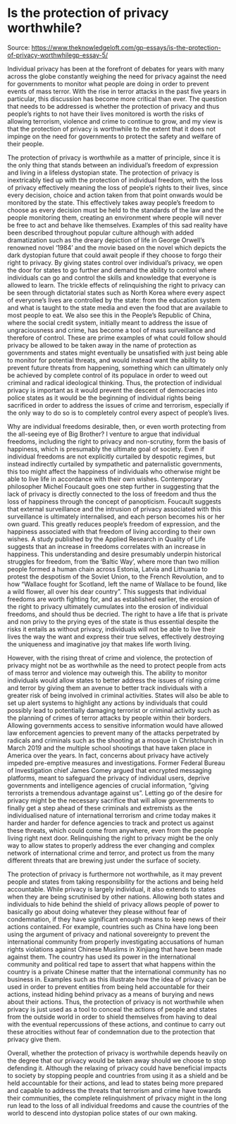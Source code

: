 # Is the protection of privacy worthwhile?

Source: https://www.theknowledgeloft.com/gp-essays/is-the-protection-of-privacy-worthwhilegp-essay-5/

Individual privacy has been at the forefront of debates for years with many across the globe constantly weighing the need for privacy against the need for governments to monitor what people are doing in order to prevent events of mass terror. With the rise in terror attacks in the past five years in particular, this discussion has become more critical than ever. The question that needs to be addressed is whether the protection of privacy and thus people’s rights to not have their lives monitored is worth the risks of allowing terrorism, violence and crime to continue to grow, and my view is that the protection of privacy is worthwhile to the extent that it does not impinge on the need for governments to protect the safety and welfare of their people.

The protection of privacy is worthwhile as a matter of principle, since it is the only thing that stands between an individual’s freedom of expression and living in a lifeless dystopian state. The protection of privacy is inextricably tied up with the protection of individual freedom, with the loss of privacy effectively meaning the loss of people’s rights to their lives, since every decision, choice and action taken from that point onwards would be monitored by the state. This effectively takes away people’s freedom to choose as every decision must be held to the standards of the law and the people monitoring them, creating an environment where people will never be free to act and behave like themselves. Examples of this sad reality have been described throughout popular culture although with added dramatization such as the dreary depiction of life in George Orwell’s renowned novel ‘1984’ and the movie based on the novel which depicts the dark dystopian future that could await people if they choose to forgo their right to privacy. By giving states control over individual’s privacy, we open the door for states to go further and demand the ability to control where individuals can go and control the skills and knowledge that everyone is allowed to learn. The trickle effects of relinquishing the right to privacy can be seen through dictatorial states such as North Korea where every aspect of everyone’s lives are controlled by the state: from the education system and what is taught to the state media and even the food that are available to most people to eat. We also see this in the People’s Republic of China, where the social credit system, initially meant to address the issue of ungraciousness and crime, has become a tool of mass surveillance and therefore of control. These are prime examples of what could follow should privacy be allowed to be taken away in the name of protection as governments and states might eventually be unsatisfied with just being able to monitor for potential threats, and would instead want the ability to prevent future threats from happening, something which can ultimately only be achieved by complete control of its populace in order to weed out criminal and radical ideological thinking. Thus, the protection of individual privacy is important as it would prevent the descent of democracies into police states as it would be the beginning of individual rights being sacrificed in order to address the issues of crime and terrorism, especially if the only way to do so is to completely control every aspect of people’s lives.

Why are individual freedoms desirable, then, or even worth protecting from the all-seeing eye of Big Brother? I venture to argue that individual freedoms, including the right to privacy and non-scrutiny, form the basis of happiness, which is presumably the ultimate goal of society. Even if individual freedoms are not explicitly curtailed by despotic regimes, but instead indirectly curtailed by sympathetic and paternalistic governments, this too might affect the happiness of individuals who otherwise might be able to live life in accordance with their own wishes. Contemporary philosopher Michel Foucault goes one step further in suggesting that the lack of privacy is directly connected to the loss of freedom and thus the loss of happiness through the concept of panopticism. Foucault suggests that external surveillance and the intrusion of privacy associated with this surveillance is ultimately internalised, and each person becomes his or her own guard. This greatly reduces people’s freedom of expression, and the happiness associated with that freedom of living according to their own wishes. A study published by the Applied Research in Quality of Life suggests that an increase in freedoms correlates with an increase in happiness. This understanding and desire presumably underpin historical struggles for freedom, from the ‘Baltic Way’, where more than two million people formed a human chain across Estonia, Latvia and Lithuania to protest the despotism of the Soviet Union, to the French Revolution, and to how “Wallace fought for Scotland, left the name of Wallace to be found, like a wild flower, all over his dear country”. This suggests that individual freedoms are worth fighting for, and as established earlier, the erosion of the right to privacy ultimately cumulates into the erosion of individual freedoms, and should thus be decried. The right to have a life that is private and non privy to the prying eyes of the state is thus essential despite the risks it entails as without privacy, individuals will not be able to live their lives the way the want and express their true selves, effectively destroying the uniqueness and imaginative joy that makes life worth living.

However, with the rising threat of crime and violence, the protection of privacy might not be as worthwhile as the need to protect people from acts of mass terror and violence may outweigh this. The ability to monitor individuals would allow states to better address the issues of rising crime and terror by giving them an avenue to better track individuals with a greater risk of being involved in criminal activities. States will also be able to set up alert systems to highlight any actions by individuals that could possibly lead to potentially damaging terrorist or criminal activity such as the planning of crimes of terror attacks by people within their borders. Allowing governments access to sensitive information would have allowed law enforcement agencies to prevent many of the attacks perpetrated by radicals and criminals such as the shooting at a mosque in Christchurch in March 2019 and the multiple school shootings that have taken place in America over the years. In fact, concerns about privacy have actively impeded pre-emptive measures and investigations. Former Federal Bureau of Investigation chief James Comey argued that encrypted messaging platforms, meant to safeguard the privacy of individual users, deprive governments and intelligence agencies of crucial information, “giving terrorists a tremendous advantage against us”. Letting go of the desire for privacy might be the necessary sacrifice that will allow governments to finally get a step ahead of these criminals and extremists as the individualised nature of international terrorism and crime today makes it harder and harder for defence agencies to track and protect us against these threats, which could come from anywhere, even from the people living right next door. Relinquishing the right to privacy might be the only way to allow states to properly address the ever changing and complex network of international crime and terror, and protect us from the many different threats that are brewing just under the surface of society.

The protection of privacy is furthermore not worthwhile, as it may prevent people and states from taking responsibility for the actions and being held accountable. While privacy is largely individual, it also extends to states when they are being scrutinised by other nations. Allowing both states and individuals to hide behind the shield of privacy allows people of power to basically go about doing whatever they please without fear of condemnation, if they have significant enough means to keep news of their actions contained. For example, countries such as China have long been using the argument of privacy and national sovereignty to prevent the international community from properly investigating accusations of human rights violations against Chinese Muslims in Xinjiang that have been made against them. The country has used its power in the international community and political red tape to assert that what happens within the country is a private Chinese matter that the international community has no business in. Examples such as this illustrate how the idea of privacy can be used in order to prevent entities from being held accountable for their actions, instead hiding behind privacy as a means of burying and news about their actions. Thus, the protection of privacy is not worthwhile when privacy is just used as a tool to conceal the actions of people and states from the outside world in order to shield themselves from having to deal with the eventual repercussions of these actions, and continue to carry out these atrocities without fear of condemnation due to the protection that privacy give them.

Overall, whether the protection of privacy is worthwhile depends heavily on the degree that our privacy would be taken away should we choose to stop defending it. Although the relaxing of privacy could have beneficial impacts to society by stopping people and countries from using it as a shield and be held accountable for their actions, and lead to states being more prepared and capable to address the threats that terrorism and crime have towards their communities, the complete relinquishment of privacy might in the long run lead to the loss of all individual freedoms and cause the countries of the world to descend into dystopian police states of our own making.